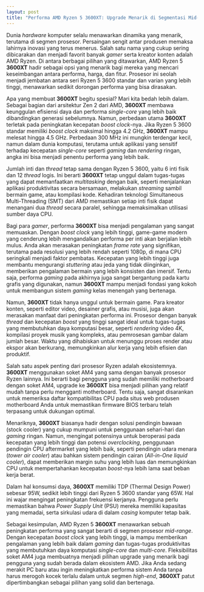 ```yaml
---
layout: post
title: "Performa AMD Ryzen 5 3600XT: Upgrade Menarik di Segmentasi Mid-Range"
---
```


Dunia *hardware* komputer selalu menawarkan dinamika yang menarik, terutama di segmen prosesor. Persaingan sengit antar produsen memaksa lahirnya inovasi yang terus menerus. Salah satu nama yang cukup sering dibicarakan dan menjadi favorit banyak *gamer* serta kreator konten adalah AMD Ryzen. Di antara berbagai pilihan yang ditawarkan, AMD Ryzen 5 **3600XT** hadir sebagai opsi yang menarik bagi mereka yang mencari keseimbangan antara performa, harga, dan fitur. Prosesor ini seolah menjadi jembatan antara seri Ryzen 5 3600 standar dan varian yang lebih tinggi, menawarkan sedikit dorongan performa yang bisa dirasakan.

Apa yang membuat **3600XT** begitu spesial? Mari kita bedah lebih dalam. Sebagai bagian dari arsitektur Zen 2 dari AMD, **3600XT** membawa keunggulan efisiensi daya dan performa *single-core* yang lebih baik dibandingkan generasi sebelumnya. Namun, perbedaan utama **3600XT** terletak pada peningkatan kecepatan *boost clock*-nya. Jika Ryzen 5 3600 standar memiliki *boost clock* maksimal hingga 4.2 GHz, **3600XT** mampu melesat hingga 4.5 GHz. Perbedaan 300 MHz ini mungkin terdengar kecil, namun dalam dunia komputasi, terutama untuk aplikasi yang sensitif terhadap kecepatan *single-core* seperti *gaming* dan *rendering* ringan, angka ini bisa menjadi penentu performa yang lebih baik.

Jumlah inti dan *thread* tetap sama dengan Ryzen 5 3600, yaitu 6 inti fisik dan 12 *thread* logis. Ini berarti **3600XT** tetap unggul dalam tugas-tugas yang dapat memanfaatkan *multitasking* dengan baik, seperti menjalankan aplikasi produktivitas secara bersamaan, melakukan *streaming* sambil bermain game, atau kompilasi kode. Kehadiran teknologi Simultaneous Multi-Threading (SMT) dari AMD memastikan setiap inti fisik dapat menangani dua *thread* secara paralel, sehingga memaksimalkan utilisasi sumber daya CPU.

Bagi para *gamer*, performa **3600XT** bisa menjadi pengalaman yang sangat memuaskan. Dengan *boost clock* yang lebih tinggi, game-game modern yang cenderung lebih mengandalkan performa per inti akan berjalan lebih mulus. Anda akan merasakan peningkatan *frame rate* yang signifikan, terutama pada resolusi yang lebih rendah seperti 1080p, di mana CPU seringkali menjadi faktor pembatas. Kecepatan yang lebih tinggi juga membantu mengurangi *stuttering* atau jeda yang tidak diinginkan, memberikan pengalaman bermain yang lebih konsisten dan imersif. Tentu saja, performa *gaming* pada akhirnya juga sangat bergantung pada kartu grafis yang digunakan, namun **3600XT** mampu menjadi fondasi yang kokoh untuk membangun sistem *gaming* kelas menengah yang bertenaga.

Namun, **3600XT** tidak hanya unggul untuk bermain game. Para kreator konten, seperti editor video, desainer grafis, atau musisi, juga akan merasakan manfaat dari peningkatan performa ini. Prosesor dengan banyak *thread* dan kecepatan *boost* yang tinggi sangat ideal untuk tugas-tugas yang membutuhkan daya komputasi besar, seperti *rendering* video 4K, kompilasi proyek musik yang kompleks, atau pemrosesan gambar dalam jumlah besar. Waktu yang dihabiskan untuk menunggu proses render atau ekspor akan berkurang, memungkinkan alur kerja yang lebih efisien dan produktif.

Salah satu aspek penting dari prosesor Ryzen adalah ekosistemnya. **3600XT** menggunakan soket AM4 yang sama dengan banyak prosesor Ryzen lainnya. Ini berarti bagi pengguna yang sudah memiliki motherboard dengan soket AM4, upgrade ke **3600XT** bisa menjadi pilihan yang relatif mudah tanpa perlu mengganti motherboard. Tentu saja, sangat disarankan untuk memeriksa daftar kompatibilitas CPU pada situs web produsen motherboard Anda untuk memastikan firmware BIOS terbaru telah terpasang untuk dukungan optimal.

Menariknya, **3600XT** biasanya hadir dengan solusi pendingin bawaan (stock cooler) yang cukup mumpuni untuk penggunaan sehari-hari dan *gaming* ringan. Namun, mengingat potensinya untuk beroperasi pada kecepatan yang lebih tinggi dan potensi *overclocking*, penggunaan pendingin CPU aftermarket yang lebih baik, seperti pendingin udara menara (*tower air cooler*) atau bahkan sistem pendingin cairan (*All-in-One liquid cooler*), dapat memberikan margin suhu yang lebih luas dan memungkinkan CPU untuk mempertahankan kecepatan *boost*-nya lebih lama saat beban kerja berat.

Dalam hal konsumsi daya, **3600XT** memiliki TDP (Thermal Design Power) sebesar 95W, sedikit lebih tinggi dari Ryzen 5 3600 standar yang 65W. Hal ini wajar mengingat peningkatan frekuensi kerjanya. Pengguna perlu memastikan bahwa *Power Supply Unit* (PSU) mereka memiliki kapasitas yang memadai, serta sirkulasi udara di dalam *casing* komputer tetap baik.

Sebagai kesimpulan, AMD Ryzen 5 **3600XT** menawarkan sebuah peningkatan performa yang sangat berarti di segmen prosesor *mid-range*. Dengan kecepatan *boost clock* yang lebih tinggi, ia mampu memberikan pengalaman yang lebih baik dalam *gaming* dan tugas-tugas produktivitas yang membutuhkan daya komputasi *single-core* dan *multi-core*. Fleksibilitas soket AM4 juga membuatnya menjadi pilihan upgrade yang menarik bagi pengguna yang sudah berada dalam ekosistem AMD. Jika Anda sedang merakit PC baru atau ingin meningkatkan performa sistem Anda tanpa harus merogoh kocek terlalu dalam untuk segmen *high-end*, **3600XT** patut dipertimbangkan sebagai pilihan yang solid dan bertenaga.
